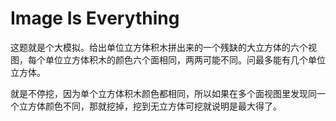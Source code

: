 # Image Is Everything

这题就是个大模拟。给出单位立方体积木拼出来的一个残缺的大立方体的六个视图，每个单位立方体积木的颜色六个面相同，两两可能不同。问最多能有几个单位立方体。

就是不停挖，因为单个立方体积木颜色都相同，所以如果在多个面视图里发现同一个立方体颜色不同，那就挖掉，挖到无立方体可挖就说明是最大得了。
